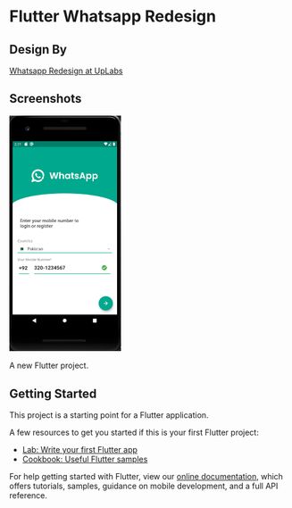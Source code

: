 # Flutter Whatsapp Redesign

## Design By
[Whatsapp Redesign at UpLabs](https://www.uplabs.com/posts/whatsapp-redesign-73fcb5f1-ccec-4622-a8eb-9353d8fe4f62)

## Screenshots

[<img src="./Screenshots/loginscreen.png" width="200"/>](loginscreen.png)



A new Flutter project.

## Getting Started

This project is a starting point for a Flutter application.

A few resources to get you started if this is your first Flutter project:

- [Lab: Write your first Flutter app](https://flutter.dev/docs/get-started/codelab)
- [Cookbook: Useful Flutter samples](https://flutter.dev/docs/cookbook)

For help getting started with Flutter, view our
[online documentation](https://flutter.dev/docs), which offers tutorials,
samples, guidance on mobile development, and a full API reference.
